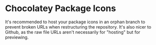 # Chocolatey Package Icons

It's recommended to host your package icons in an orphan branch to prevent broken URLs when restructuring the repository. It's also nicer to Github, as the raw file URLs aren't necessarily for "hosting" but for previewing.
